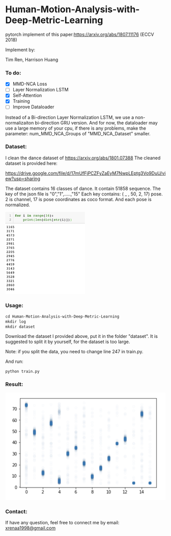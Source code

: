 # Human-Motion-Analysis-with-Deep-Metric-Learning
pytorch implement of this paper:https://arxiv.org/abs/1807.11176 (ECCV 2018)

Implement by:

Tim Ren, Harrison Huang

### To do:
- [x] MMD-NCA Loss
- [ ] Layer Normalization LSTM
- [x] Self-Attention
- [x] Training
- [ ] Improve Dataloader

Instead of a Bi-direction Layer Normalization LSTM, we use a non-normalizaiton bi-direction GRU version.
And for now, the dataloader may use a large memory of your cpu, if there is any problems, make the parameter: num_MMD_NCA_Groups of "MMD_NCA_Dataset" smaller.

### Dataset:
I clean the dance dataset of https://arxiv.org/abs/1801.07388
The cleaned dataset is provided here:

https://drive.google.com/file/d/17mUfFjPCZFyZaEyM7NwpLEptg3Vo9DuU/view?usp=sharing

The dataset contains 16 classes of dance. It contain 51858 sequence.
The key of the json file is "0","1",.....,"15"
Each key contains:
( _ , 50, 2, 17) pose. 2 is channel, 17 is pose coordinates as coco format.
And each pose is normalized.

<img src="/image/number_of_sequence.png" width="250">

### Usage:
```
cd Human-Motion-Analysis-with-Deep-Metric-Learning
mkdir log
mkdir dataset
```
Download the dataset I provided above, put it in the folder "dataset".
It is suggested to split it by yourself, for the dataset is too large.

Note: if you split the data, you need to change line 247 in train.py.

And run:
``` 
python train.py
``` 

### Result:

![Alt text](/image/visual_result.png)

### Contact:

If have any question, feel free to connect me by email: xrenaa1998@gmail.com

